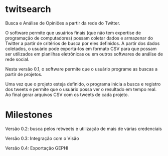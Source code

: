 # twitsearch

Busca e Análise de Opiniões a partir da rede do Twitter. 

O software permite que usuários finais (que não tem expertise de programação de computadores) possam coletar dados e armazenar do Twitter a partir de critérios de busca por eles definidos. A partir dos dados coletados, o usuário pode exportá-los em formato CSV para que possam ser utilizados em planilhas eletrônicas ou em outros softwares de análise de rede social.

Nesta versão 0.1, o software permite que o usuário programe as buscas a partir de projetos.

Uma vez que o projeto esteja definido, o programa inicia a busca e registro dos tweets e permite que o usuário possa ver o resultado em tempo real. Ao final gerar arquivos CSV com os tweets de cada projeto.

# Milestones

Versão 0.2: busca pelos retweets e utilização de mais de várias credenciais

Versão 0.3: Integração com o Visão

Versão 0.4: Exportação GEPHI
